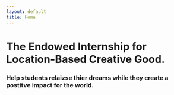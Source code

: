 ```yaml
---
layout: default
title: Home
---
```


#  The Endowed Internship for Location-Based Creative Good.
### Help students relaizse thier dreams while they create a postitve impact for the world.

